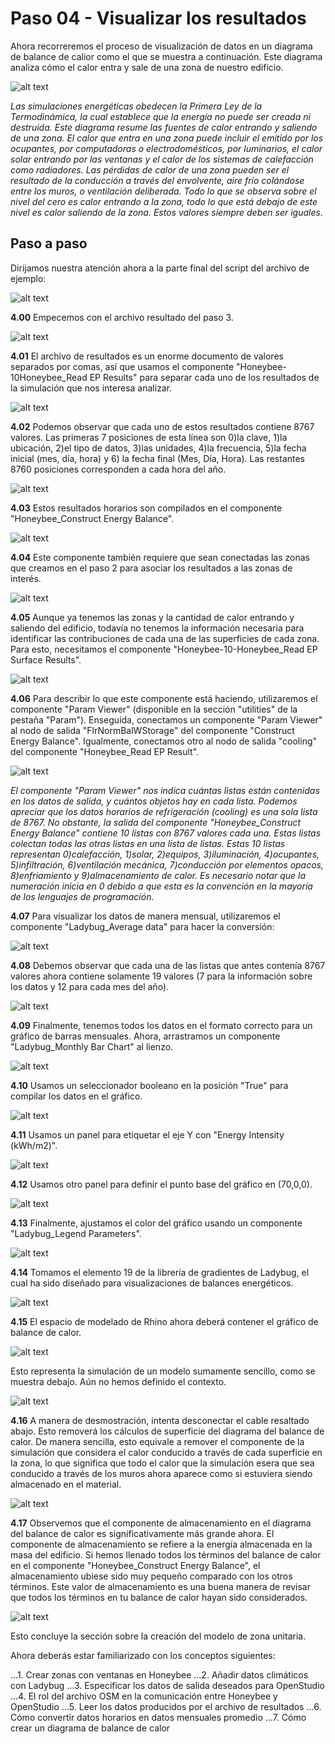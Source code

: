 Paso 04 - Visualizar los resultados
=========================================

Ahora recorreremos el proceso de visualización de datos en un diagrama de balance de calior como el que se muestra a continuación. Este diagrama analiza cómo el calor entra y sale de una zona de nuestro edificio. 

![alt text](https://user-images.githubusercontent.com/44324576/49155416-2c6fef80-f31b-11e8-88c3-f52a9aa72e7b.JPG)

*Las simulaciones energéticas obedecen la Primera Ley de la Termodinámica, la cual establece que la energía no puede ser creada ni destruida. Este diagrama resume las fuentes de calor entrando y saliendo de una zona. El calor que entra en una zona puede incluir el emitido por los ocupantes, por computadoras o electrodomésticos, por luminarios, el calor solar entrando por las ventanas y el calor  de los sistemas de calefacción como radiadores. Las pérdidas de calor de una zona pueden ser el resultado de la conducción a través del envolvente, aire frío colándose entre los muros, o ventilación deliberada. Todo lo que se observa sobre el nivel del cero es calor entrando a la zona, todo lo que está debajo de este nivel es calor saliendo de la zona. Estos valores siempre deben ser iguales.*

Paso a paso
-----------

Dirijamos nuestra atención ahora a la parte final del script del archivo de ejemplo:

![alt text](https://user-images.githubusercontent.com/44324576/51702111-3f4d2a80-2013-11e9-914b-3d89486dcae1.png)

**4.00** Empecemos con el archivo resultado del paso 3.

![alt text](https://user-images.githubusercontent.com/44324576/49261762-d8145f00-f443-11e8-975a-008cede152bb.jpg)

**4.01** El archivo de resultados es un enorme documento de valores separados por comas, así que usamos el componente "Honeybee-10Honeybee_Read EP Results" para separar cada uno de los resultados de la simulación que nos interesa analizar.

![alt text](https://user-images.githubusercontent.com/44324576/49261765-d8145f00-f443-11e8-86a5-7b3ae9944bf7.jpg)

**4.02** Podemos observar que cada uno de estos resultados contiene 8767 valores. Las primeras 7 posiciones de esta línea son 0)la clave, 1)la ubicación, 2)el tipo de datos, 3)las unidades, 4)la frecuencia, 5)la fecha inicial (mes, día, hora) y 6) la fecha final (Mes, Día, Hora). Las restantes 8760 posiciones corresponden a cada hora del año.

![alt text](https://user-images.githubusercontent.com/44324576/49261766-d8145f00-f443-11e8-9266-c71de5ba6e1e.jpg)

**4.03** Estos resultados horarios son compilados en el componente "Honeybee_Construct Energy Balance".

![alt text](https://user-images.githubusercontent.com/44324576/49261768-d8acf580-f443-11e8-8391-aec7d34d67bf.jpg)

**4.04**  Este componente también requiere que sean conectadas las zonas que creamos en el paso 2 para asociar los resultados a las zonas de interés.

![alt text](https://user-images.githubusercontent.com/44324576/49261771-d8acf580-f443-11e8-9cc0-5fc342c1da95.jpg)

**4.05** Aunque ya tenemos las zonas y la cantidad de calor entrando y saliendo del edificio, todavía no tenemos la información necesaria para identificar las contribuciones de cada una de las superficies de cada zona. Para esto, necesitamos el componente "Honeybee-10-Honeybee_Read EP Surface Results".

![alt text](https://user-images.githubusercontent.com/44324576/49261774-d8acf580-f443-11e8-863d-a4e55aac2d39.jpg)

**4.06** Para describir lo que este componente está haciendo, utilizaremos el componente "Param Viewer" (disponible en la sección "utilities" de la pestaña "Param"). Enseguida, conectamos un componente "Param Viewer" al nodo de salida "FlrNormBalWStorage" del componente "Construct Energy Balance". Igualmente, conectamos otro al nodo de salida "cooling" del componente "Honeybee_Read EP Result".

![alt text](https://user-images.githubusercontent.com/44324576/49263166-a69e9200-f449-11e8-88b0-c15e63230cfc.jpg)

*El componente "Param Viewer" nos indica cuántas listas están contenidas en los datos de salida, y cuántos objetos hay en cada lista. Podemos apreciar que los datos horarios de refrigeración (cooling) es una sola lista de 8767. No obstante, la salida del componente "Honeybee_Construct Energy Balance" contiene 10 listas con 8767 valores cada una. Estas listas colectan todas las otras listas en una lista de listas. Estas 10 listas representan 0)calefacción, 1)solar, 2)equipos, 3)iluminación, 4)ocupantes, 5)infiltración, 6)ventilación mecánica, 7)conducción por elementos opacos, 8)enfriamiento y 9)almacenamiento de calor. Es necesario notar que la numeración inicia en 0 debido a que esta es la convención en la mayoría de los lenguajes de programación.*

**4.07** Para visualizar los datos de manera mensual, utilizaremos el componente "Ladybug_Average data" para hacer la conversión:

![alt text](https://user-images.githubusercontent.com/44324576/49261775-d9458c00-f443-11e8-8595-23a481ea0037.jpg)

**4.08** Debemos observar que cada una de las listas que antes contenía 8767 valores ahora contiene solamente 19 valores (7 para la información sobre los datos y 12 para cada mes del año).

![alt text](https://user-images.githubusercontent.com/44324576/49261776-d9458c00-f443-11e8-9854-808b08799e80.jpg)

**4.09** Finalmente, tenemos todos los datos en el formato correcto para un gráfico de barras mensuales. Ahora, arrastramos un componente "Ladybug_Monthly Bar Chart" al lienzo.

![alt text](https://user-images.githubusercontent.com/44324576/49261778-db0f4f80-f443-11e8-85a7-5c23426152b2.jpg)

**4.10** Usamos un seleccionador booleano en la posición "True" para compilar los datos en el gráfico.

![alt text](https://user-images.githubusercontent.com/44324576/49261780-dba7e600-f443-11e8-97c4-a5a47859f3c8.jpg)

**4.11** Usamos un panel para etiquetar el eje Y con "Energy Intensity (kWh/m2)".

![alt text](https://user-images.githubusercontent.com/44324576/49261782-dcd91300-f443-11e8-8a6e-919ae8e2ebdc.jpg)

**4.12** Usamos otro panel para definir el punto base del gráfico en (70,0,0).

![alt text](https://user-images.githubusercontent.com/44324576/49261783-dcd91300-f443-11e8-8a86-082c5c429e30.jpg)

**4.13** Finalmente, ajustamos el color del gráfico usando un componente "Ladybug_Legend Parameters".

![alt text](https://user-images.githubusercontent.com/44324576/49261784-dd71a980-f443-11e8-96b5-0518d14ca523.jpg)

**4.14** Tomamos el elemento 19 de la librería de gradientes de Ladybug, el cual ha sido diseñado para visualizaciones de balances energéticos.

![alt text](https://user-images.githubusercontent.com/44324576/49261785-dd71a980-f443-11e8-8240-763c8213bf08.jpg)

**4.15** El espacio de modelado de Rhino ahora deberá contener el gráfico de balance de calor.

![alt text](https://user-images.githubusercontent.com/44324576/49264216-b0c28f80-f44d-11e8-9cfd-f0d9a04d6e02.jpg)

Esto representa la simulación de un modelo sumamente sencillo, como se muestra debajo. Aún no hemos definido el contexto.

![alt text](https://user-images.githubusercontent.com/44324576/51697197-8c2b0400-2007-11e9-9128-c2c75db22a02.jpg)

**4.16** A manera de desmostración, intenta desconectar el cable resaltado abajo. Esto removerá los cálculos de superficie del diagrama del balance de calor. De manera sencilla, esto equivale a remover el componente de la simulación que considera el calor conducido a través de cada superficie en la zona, lo que significa que todo el calor que la simulación esera que sea conducido a través de los muros ahora aparece como si estuviera siendo almacenado en el material.

![alt text](https://user-images.githubusercontent.com/44324576/49264180-883a9580-f44d-11e8-8198-640cb9f03d64.jpg)

**4.17** Observemos que el componente de almacenamiento en el diagrama del balance de calor es significativamente más grande ahora. El componente de almacenamiento se refiere a la energía almacenada en la masa del edificio. Si hemos llenado todos los términos del balance de calor en el componente "Honeybee_Construct Energy Balance", el almacenamiento ubiese sido muy pequeño comparado con los otros términos. Este valor de almacenamiento es una buena manera de revisar que todos los términos en tu balance de calor hayan sido considerados.

![alt text](https://user-images.githubusercontent.com/44324576/49264238-c9cb4080-f44d-11e8-9461-aa8ab38956fc.jpg)

Esto concluye la sección sobre la creación del modelo de zona unitaria.

Ahora deberás estar familiarizado con los conceptos siguientes:

...1. Crear zonas con ventanas en Honeybee
...2. Añadir datos climáticos con Ladybug
...3. Especificar los datos de salida deseados para OpenStudio
...4. El rol del archivo OSM en la comunicación entre Honeybee y OpenStudio
...5. Leer los datos producidos por el archivo de resultados
...6. Cómo convertir datos horarios en datos mensuales promedio
...7. Cómo crear un diagrama de balance de calor
